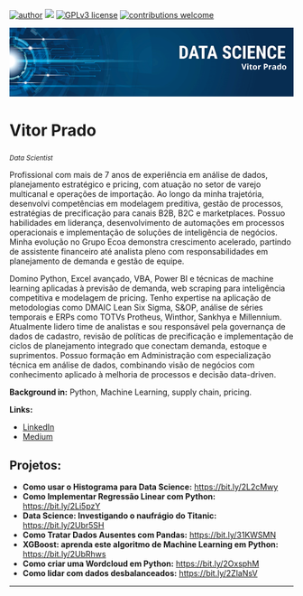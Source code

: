 [![author](https://img.shields.io/badge/author-carlosfab-red.svg)](https://www.linkedin.com/in/carlosfab) [![](https://img.shields.io/badge/python-3.7+-blue.svg)](https://www.python.org/downloads/release/python-365/) [![GPLv3 license](https://img.shields.io/badge/License-GPLv3-blue.svg)](http://perso.crans.org/besson/LICENSE.html) [![contributions welcome](https://img.shields.io/badge/contributions-welcome-brightgreen.svg?style=flat)](https://github.com/carlosfab/data_science/issues)

<p align="center">
  <img src="Vitor Prado.png" >
</p>

# Vitor Prado
<sub>*Data Scientist* </sub>

Profissional com mais de 7 anos de experiência em análise de dados, planejamento estratégico e pricing, com atuação no setor de varejo multicanal e operações de importação. Ao longo da minha trajetória, desenvolvi competências em modelagem preditiva, gestão de processos, estratégias de precificação para canais B2B, B2C e marketplaces. Possuo habilidades em liderança, desenvolvimento de automações em processos operacionais e implementação de soluções de inteligência de negócios. Minha evolução no Grupo Ecoa demonstra crescimento acelerado, partindo de assistente financeiro até analista pleno com responsabilidades em planejamento de demanda e gestão de equipe. 

Domino Python, Excel avançado, VBA, Power BI e técnicas de machine learning aplicadas à previsão de demanda, web scraping para inteligência competitiva e modelagem de pricing. Tenho expertise na aplicação de metodologias como DMAIC Lean Six Sigma, S&OP, análise de séries temporais e ERPs como TOTVs Protheus, Winthor, Sankhya e Millennium. Atualmente lidero time de analistas e sou responsável pela governança de dados de cadastro, revisão de políticas de precificação e implementação de ciclos de planejamento integrado que conectam demanda, estoque e suprimentos. Possuo formação em Administração com especialização técnica em análise de dados, combinando visão de negócios com conhecimento aplicado à melhoria de processos e decisão data-driven.

**Background in:** Python, Machine Learning, supply chain, pricing.

**Links:**
* [LinkedIn](https://www.linkedin.com/in/vitor-prado-104a231a1/)
* [Medium](https://medium.com/@prado1bernardo)


## Projetos:


* **Como usar o Histograma para Data Science:** https://bit.ly/2L2cMwy
* **Como Implementar Regressão Linear com Python:** https://bit.ly/2Li5pzY
* **Data Science: Investigando o naufrágio do Titanic:** https://bit.ly/2Ubr5SH
* **Como Tratar Dados Ausentes com Pandas:** https://bit.ly/31KWSMN
* **XGBoost: aprenda este algoritmo de Machine Learning em Python:** https://bit.ly/2UbRhws
* **Como criar uma Wordcloud em Python:** https://bit.ly/2OxsphM
* **Como lidar com dados desbalanceados:** https://bit.ly/2ZlaNsV

---




